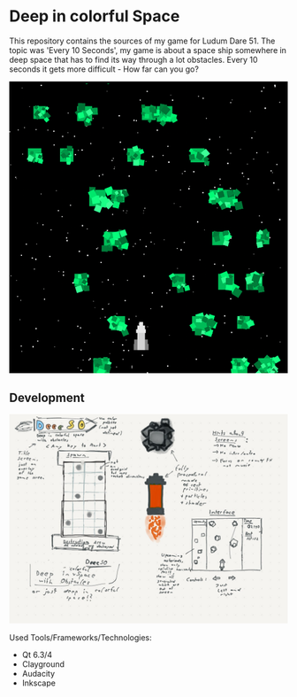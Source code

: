 # Deep in colorful Space

This repository contains the sources of my game for Ludum Dare 51.
The topic was 'Every 10 Seconds', my game is about a space ship somewhere in deep space
that has to find its way through a lot obstacles. Every 10 seconds it gets more difficult - How far can you go?

![in-game](doc/in-game.png)

## Development

![idea](doc/idea.jpg)

Used Tools/Frameworks/Technologies:

- Qt 6.3/4 
- Clayground
- Audacity
- Inkscape
